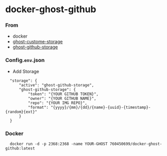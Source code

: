 # docker-ghost-github

### From

- docker
- [ghost-custome-storage](https://docs.ghost.org/concepts/storage-adapters/)
- [ghost-github-storage](https://github.com/wangkezun/ghost-github-storage)

### Config.`env`.json

- Add Storage

```
  "storage": {
      "active": "ghost-github-storage",
      "ghost-github-storage": {
          "token": "{YOUR GITHUB TOKEN}",
          "owner": "{YOUR GITHUB NAME}",
          "repo": "{YOUR IMG REPO}",
          "format": "{yyyy}/{mm}/{dd}/{name}-{uuid}-{timestamp}-{random}{ext}"
      }
  }
```

### Docker

```
  docker run -d -p 2368:2368 -name YOUR-GHOST 760450699/docker-ghost-github:latest
```


